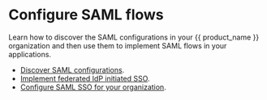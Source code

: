 # Configure SAML flows

Learn how to discover the SAML configurations in your {{ product_name }} organization and then use them to implement SAML flows in your applications.

- [Discover SAML configurations]({{base_path}}/guides/authentication/saml/discover-saml-configs/).
- [Implement federated IdP initiated SSO]({{base_path}}/guides/authentication/saml/saml-federated-idp-initiated-sso/).
- [Configure SAML SSO for your organization]({{base_path}}/guides/authentication/saml/saml-sso-resident/).

